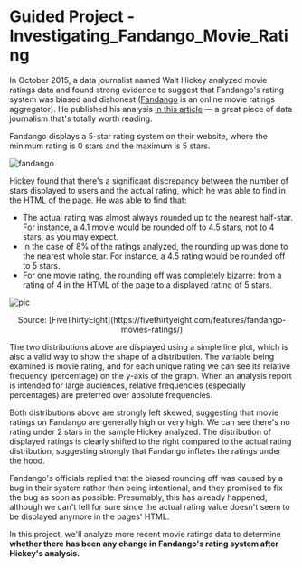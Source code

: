 # Guided Project - Investigating_Fandango_Movie_Rating

In October 2015, a data journalist named Walt Hickey analyzed movie ratings data and found strong evidence to suggest that 
Fandango's rating system was biased and dishonest ([Fandango](https://www.fandango.com/) is an online movie ratings aggregator). 
He published his analysis [in this article](https://fivethirtyeight.com/features/fandango-movies-ratings/) — a great piece of data journalism that's totally worth reading.

Fandango displays a 5-star rating system on their website, where the minimum rating is 0 stars and the maximum is 5 stars.

![fandango](https://s3.amazonaws.com/dq-content/288/s1gp_fdg_stars.png)

Hickey found that there's a significant discrepancy between the number of stars displayed to users and the actual rating, 
which he was able to find in the HTML of the page. He was able to find that:

* The actual rating was almost always rounded up to the nearest half-star. For instance, a 4.1 movie would be rounded off to 4.5 stars, not to 4 stars, as you may expect.
* In the case of 8% of the ratings analyzed, the rounding up was done to the nearest whole star. For instance, a 4.5 rating would be rounded off to 5 stars.
* For one movie rating, the rounding off was completely bizarre: from a rating of 4 in the HTML of the page to a displayed rating of 5 stars.

![pic](https://s3.amazonaws.com/dq-content/288/s1gp_actual_vs_displayed.png)

<center>Source: [FiveThirtyEight](https://fivethirtyeight.com/features/fandango-movies-ratings/)</center>

The two distributions above are displayed using a simple line plot, which is also a valid way to show the shape of a distribution. 
The variable being examined is movie rating, and for each unique rating we can see its relative frequency (percentage) on the y-axis of the graph. 
When an analysis report is intended for large audiences, relative frequencies (especially percentages) are preferred over absolute frequencies.

Both distributions above are strongly left skewed, suggesting that movie ratings on Fandango are generally high or very high. 
We can see there's no rating under 2 stars in the sample Hickey analyzed. The distribution of displayed ratings is clearly 
shifted to the right compared to the actual rating distribution, suggesting strongly that Fandango inflates the ratings under the hood.

Fandango's officials replied that the biased rounding off was caused by a bug in their system rather than being intentional, 
and they promised to fix the bug as soon as possible. Presumably, this has already happened, although we can't tell for sure 
since the actual rating value doesn't seem to be displayed anymore in the pages' HTML.

In this project, we'll analyze more recent movie ratings data to determine <b>whether there has been any change in Fandango's 
rating system after Hickey's analysis.</b>
